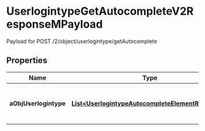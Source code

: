 

# UserlogintypeGetAutocompleteV2ResponseMPayload

Payload for POST /2/object/userlogintype/getAutocomplete

## Properties

| Name | Type | Description | Notes |
|------------ | ------------- | ------------- | -------------|
|**aObjUserlogintype** | [**List&lt;UserlogintypeAutocompleteElementResponse&gt;**](UserlogintypeAutocompleteElementResponse.md) | An array of Userlogintype autocomplete element response. |  |



